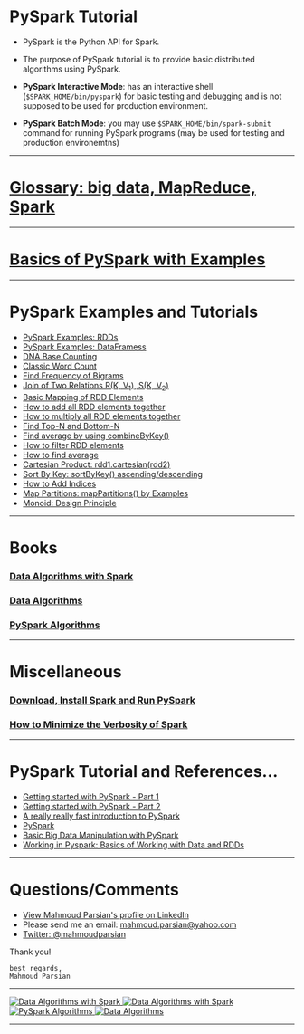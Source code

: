 # PySpark Tutorial

* PySpark is the Python API for Spark.  

* The purpose of PySpark tutorial is to provide basic distributed algorithms using PySpark. 

* **PySpark Interactive Mode**: has an interactive shell 
  (`$SPARK_HOME/bin/pyspark`) for basic testing 
  and debugging and is not supposed to be used 
  for production environment.

* **PySpark Batch Mode**: you may use `$SPARK_HOME/bin/spark-submit` 
  command for running PySpark programs (may be used for 
  testing and production environemtns)

------

# [Glossary: big data, MapReduce, Spark](https://github.com/mahmoudparsian/big-data-mapreduce-course/blob/master/slides/glossary/README.md)

------

# [Basics of PySpark with Examples](./howto/README.md) 

------

# PySpark Examples and Tutorials

* [PySpark Examples: RDDs](./tutorial/pyspark-examples/rdds/)
* [PySpark Examples: DataFramess](./tutorial/pyspark-examples/dataframes/)
* [DNA Base Counting](./tutorial/dna-basecount/README.md)
* [Classic Word Count](./tutorial/wordcount)
* [Find Frequency of Bigrams](./tutorial/bigrams)
* [Join of Two Relations R(K, V<sub>1</sub>), S(K, V<sub>2</sub>)](./tutorial/basic-join)
* [Basic Mapping of RDD Elements](./tutorial/basic-map)
* [How to add all RDD elements together](./tutorial/basic-sum)
* [How to multiply all RDD elements together](./tutorial/basic-multiply)
* [Find Top-N and Bottom-N](./tutorial/top-N)
* [Find average by using combineByKey()](./tutorial/combine-by-key)
* [How to filter RDD elements](./tutorial/basic-filter)
* [How to find average](./tutorial/basic-average)
* [Cartesian Product: rdd1.cartesian(rdd2)](./tutorial/cartesian)
* [Sort By Key: sortByKey() ascending/descending](./tutorial/basic-sort)
* [How to Add Indices](./tutorial/add-indices)
* [Map Partitions: mapPartitions() by Examples](./tutorial/map-partitions/README.md)
* [Monoid: Design Principle](https://github.com/mahmoudparsian/data-algorithms-with-spark/blob/master/wiki-spark/docs/monoid/README.md)

------

# Books

### [Data Algorithms with Spark](https://github.com/mahmoudparsian/data-algorithms-with-spark/) 

### [Data Algorithms](https://github.com/mahmoudparsian/data-algorithms-book/) 

### [PySpark Algorithms](https://github.com/mahmoudparsian/pyspark-algorithms/) 

-----

# Miscellaneous 

### [Download, Install Spark and Run PySpark](./howto/download_install_run_spark.md) 

### [How to Minimize the Verbosity of Spark](./howto/minimize_verbosity.md) 

-------

# PySpark Tutorial and References...
* [Getting started with PySpark - Part 1](http://www.mccarroll.net/blog/pyspark/)
* [Getting started with PySpark - Part 2](http://www.mccarroll.net/blog/pyspark2/index.html)
* [A really really fast introduction to PySpark](http://www.slideshare.net/hkarau/a-really-really-fast-introduction-to-py-spark-lightning-fast-cluster-computing-with-python-1)
* [PySpark](http://www.slideshare.net/thegiivee/pysaprk?qid=81cf1b31-8b19-4570-89a5-21d03cad6ecd&v=default&b=&from_search=9)
* [Basic Big Data Manipulation with PySpark](http://bigdatasciencebootcamp.com/posts/Part_3/basic_big_data.html)
* [Working in Pyspark: Basics of Working with Data and RDDs](http://www.learnbymarketing.com/618/pyspark-rdd-basics-examples/)

-------

# Questions/Comments
* [View Mahmoud Parsian's profile on LinkedIn](http://www.linkedin.com/in/mahmoudparsian)
* Please send me an email: mahmoud.parsian@yahoo.com
* [Twitter: @mahmoudparsian](http://twitter.com/mahmoudparsian) 

Thank you!

````
best regards,
Mahmoud Parsian
````

-----


<a href="https://www.oreilly.com/library/view/data-algorithms-with/9781492082378/">
    <img
        alt="Data Algorithms with Spark"
        src="images/Data-Algorithms-with-Spark_mech2.png"
>

<a href="https://www.oreilly.com/library/view/data-algorithms-with/9781492082378/">
    <img
        alt="Data Algorithms with Spark"
        src="images/Data_Algorithms_with_Spark_COVER_9781492082385.png"
>

<a href="https://www.amazon.com/dp/B07X4B2218/ref=sr_1_2">
    <img
        alt="PySpark Algorithms"
        src="images/pyspark_algorithms2.jpg"
>

<a href="http://shop.oreilly.com/product/0636920033950.do">
    <img
        alt="Data Algorithms"
        src="images/data_algorithms_image.jpg"
>

------

[//]: # (metadata:)
[//]: # (Spark, PySpark, Python)
[//]: # (MapReduce, Distributed Algorithms, mappers, reducers, partitioners)
[//]: # (Transformations, Actions, RDDs, DataFrames, SQL)
